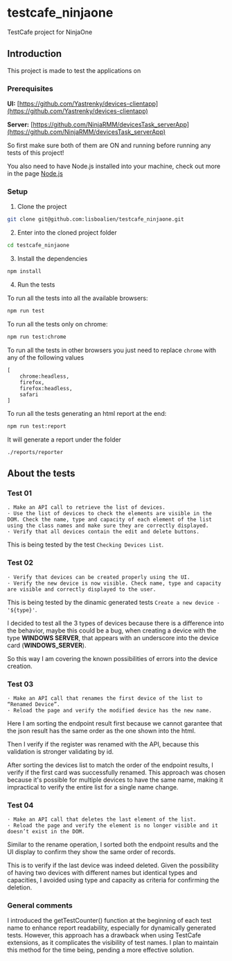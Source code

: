 # testcafe_ninjaone
TestCafe project for NinjaOne

## Introduction
This project is made to test the applications on

### Prerequisites
**UI:**
[https://github.com/Yastrenky/devices-clientapp](https://github.com/Yastrenky/devices-clientapp)

**Server:**
[https://github.com/NinjaRMM/devicesTask_serverApp](https://github.com/NinjaRMM/devicesTask_serverApp)

So first make sure both of them are ON and running before running any tests of this project!

You also need to have Node.js installed into your machine, check out more in the page [Node.js](https://nodejs.org/en/download/package-manager)

### Setup
1. Clone the project

```bash
git clone git@github.com:lisboalien/testcafe_ninjaone.git
```

2. Enter into the cloned project folder

```bash
cd testcafe_ninjaone
```

3. Install the dependencies

```bash
npm install
```

4. Run the tests

To run all the tests into all the available browsers:
```bash
npm run test
```

To run all the tests only on chrome:
```bash
npm run test:chrome
```

To run all the tests in other browsers you just need to replace `chrome` with any of the following values
```
[
    chrome:headless, 
    firefox, 
    firefox:headless, 
    safari
]
``` 

To run all the tests generating an html report at the end:
```bash
npm run test:report
```

It will generate a report under the folder 
```
./reports/reporter
```

## About the tests
### Test 01

```
. Make an API call to retrieve the list of devices.
· Use the list of devices to check the elements are visible in the DOM. Check the name, type and capacity of each element of the list using the class names and make sure they are correctly displayed.
· Verify that all devices contain the edit and delete buttons.
```

This is being tested by the test `Checking Devices List`.

### Test 02
```
· Verify that devices can be created properly using the UI.
· Verify the new device is now visible. Check name, type and capacity are visible and correctly displayed to the user.
```

This is being tested by the dinamic generated tests `Create a new device - '${type}'`.

I decided to test all the 3 types of devices because there is a difference into the behavior, maybe this could be a bug, when creating a device with the type **WINDOWS SERVER**, that appears with an underscore into the device card (**WINDOWS_SERVER**).

So this way I am covering the known possibilities of errors into the device creation.

### Test 03
```
· Make an API call that renames the first device of the list to “Renamed Device”.
· Reload the page and verify the modified device has the new name.
```

Here I am sorting the endpoint result first because we cannot garantee that the json result has the same order as the one shown into the html.

Then I verify if the register was renamed with the API, because this validation is stronger validating by id.

After sorting the devices list to match the order of the endpoint results, I verify if the first card was successfully renamed. This approach was chosen because it's possible for multiple devices to have the same name, making it impractical to verify the entire list for a single name change.


### Test 04
```
· Make an API call that deletes the last element of the list.
· Reload the page and verify the element is no longer visible and it doesn’t exist in the DOM.
```

Similar to the rename operation, I sorted both the endpoint results and the UI display to confirm they show the same order of records.

This is to verify if the last device was indeed deleted. Given the possibility of having two devices with different names but identical types and capacities, I avoided using type and capacity as criteria for confirming the deletion.

### General comments
I introduced the getTestCounter() function at the beginning of each test name to enhance report readability, especially for dynamically generated tests. However, this approach has a drawback when using TestCafe extensions, as it complicates the visibility of test names. I plan to maintain this method for the time being, pending a more effective solution.